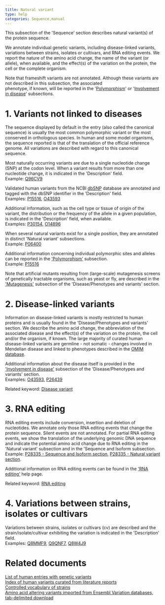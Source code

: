 ```yaml
---
title: Natural variant
type: help
categories: Sequence,manual
---
```


This subsection of the 'Sequence' section describes natural variant(s) of the protein sequence.

We annotate individual genetic variants, including disease-linked variants, variations between strains, isolates or cultivars, and RNA editing events. We report the nature of the amino acid change, the name of the variant (or allele), when available, and the effect(s) of the variation on the protein, the cell or the complete organism.

Note that frameshift variants are not annotated. Although these variants are not described in this subsection, the associated  
phenotype, if known, will be reported in the '[Polymorphism](https://www.uniprot.org/help/polymorphism)' or '[Involvement in disease](https://www.uniprot.org/help/involvement_in_disease)' subsections.

# 1. Variants not linked to diseases

The sequence displayed by default in the entry (also called the canonical sequence) is usually the most common polymorphic variant or the most conserved in orthologous species. In human and some model organisms, the sequence reported is that of the translation of the official reference genome. All variations are described with regard to this canonical sequence.

Most naturally occurring variants are due to a single nucleotide change (SNP) at the codon level. When a variant results from more than one nucleotide change, it is indicated in the 'Description' field.  
Example: [Q96CV9](https://www.uniprot.org/uniprotkb/Q96CV9/entry#disease_variants)

Validated human variants from the NCBI [dbSNP](https://www.ncbi.nlm.nih.gov/snp/) database are annotated and tagged with the dbSNP identifier in the 'Description' field.  
Examples: [P15516](https://www.uniprot.org/uniprotkb/P15516/entry#disease_variants), [O43593](https://www.uniprot.org/uniprotkb/O43593/entry#disease_variants)

Additional information, such as the cell type or tissue of origin of the variant, the distribution or the frequency of the allele in a given population, is indicated in the 'Description' field, when available.  
Examples: [P30154](https://www.uniprot.org/uniprotkb/P30154/entry#disease_variants), [O14896](https://www.uniprot.org/uniprotkb/O14896/entry#disease_variants)

When several natural variants exist for a single position, they are annotated in distinct 'Natural variant' subsections.  
Example: [P06400](https://www.uniprot.org/uniprotkb/P06400/entry#disease_variants)

Additional information concerning individual polymorphic sites and alleles can be reported in the ['Polymorphism'](https://www.uniprot.org/help/polymorphism) subsection.  
Example: [P15516](https://www.uniprot.org/uniprotkb/P15516#sequences)

Note that artificial mutants resulting from (large-scale) mutagenesis screens of genetically tractable organisms, such as yeast or fly, are described in the ['Mutagenesis'](https://www.uniprot.org/help/mutagen) subsection of the 'Disease/Phenotypes and variants' section.

# 2. Disease-linked variants

Information on disease-linked variants is mostly restricted to human proteins and is usually found in the 'Disease/Phenotypes and variants' section. We describe the amino acid change, the abbreviation of the associated disease and the effect(s) of the variation on the protein, the cell and/or the organism, if known. The large majority of curated human disease-linked variants are germline - not somatic - changes involved in Mendelian disease and linked to phenotypes described in the [OMIM database](https://www.omim.org/).

Additional information about the disease itself is provided in the ['Involvement in disease'](https://www.uniprot.org/help/involvement_in_disease) subsection of the 'Disease/Phenotypes and variants' section.  
Examples: [O43593](https://www.uniprot.org/uniprotkb/O43593/entry#disease_variants), [P26439](https://www.uniprot.org/uniprotkb/P26439/entry#disease_variants)

Related keyword: [Disease variant](https://www.uniprot.org/keywords/KW-0225)

# 3. RNA editing

RNA editing events include conversion, insertion and deletion of nucleotides. We annotate only those RNA editing events that change the protein sequence. Silent events are not annotated. For partial RNA editing events, we show the translation of the underlying genomic DNA sequence and indicate the potential amino acid change due to RNA editing in the 'Natural variant' subsection and in the 'Sequence and Isoform subsection.  
Example: [P28335 - Sequence and Isoform section](https://www.uniprot.org/uniprotkb/P28335#sequences), [P28335 - Natural variant section](https://www.uniprot.org/uniprotkb/P28335/entry#disease_variants).

Additional information on RNA editing events can be found in the ['RNA editing'](https://www.uniprot.org/help/rna_editing) help page.

Related keyword: [RNA editing](https://www.uniprot.org/keywords/691)

# 4. Variations between strains, isolates or cultivars

Variations between strains, isolates or cultivars (cv) are described and the strain/isolate/cultivar exhibiting the variation is indicated in the 'Description' field.  
Examples: [Q8MMF9](https://www.uniprot.org/uniprotkb/Q8MMF9/entry#phenotypes_variants), [Q9QNF7](https://www.uniprot.org/uniprotkb/Q9QNF7/entry#phenotypes_variants), [Q8W4J9](https://www.uniprot.org/uniprotkb/Q8W4J9/entry#phenotypes_variants)

# Related documents

[List of human entries with genetic variants](https://ftp.ebi.ac.uk/pub/databases/uniprot/current_release/knowledgebase/complete/docs/humpvar.txt)  
[Index of human variants curated from literature reports](https://ftp.ebi.ac.uk/pub/databases/uniprot/current_release/knowledgebase/complete/docs/humsavar)  
[Controlled vocabulary of strains](https://ftp.ebi.ac.uk/pub/databases/uniprot/current_release/knowledgebase/complete/docs/strains.txt)  
[Amino acid altering variants imported from Ensembl Variation databases, tab-delimited download](https://ftp.ebi.ac.uk/pub/databases/uniprot/current_release/knowledgebase/variants/)
